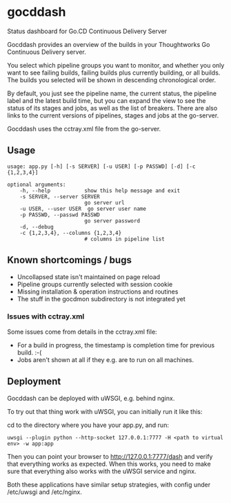 # gocddash
Status dashboard for Go.CD Continuous Delivery Server

Gocddash provides an overview of the builds in your
Thoughtworks Go Continuous Delivery server.

You select which pipeline groups you want to monitor,
and whether you only want to see failing builds,
failing builds plus currently building, or all builds.
The builds you selected will be shown in descending
chronological order.

By default, you just see the pipeline name, the current
status, the pipeline label and the latest build time, 
but you can expand the view to see the status of its
stages and jobs, as well as the list of breakers.
There are also links to the current versions of pipelines,
stages and jobs at the go-server.

Gocddash uses the cctray.xml file from the go-server.

## Usage

    usage: app.py [-h] [-s SERVER] [-u USER] [-p PASSWD] [-d] [-c {1,2,3,4}]

    optional arguments:
        -h, --help           show this help message and exit
        -s SERVER, --server SERVER
                             go server url
        -u USER, --user USER  go server user name
        -p PASSWD, --passwd PASSWD
                             go server password
        -d, --debug
        -c {1,2,3,4}, --columns {1,2,3,4}
                             # columns in pipeline list

## Known shortcomings / bugs

- Uncollapsed state isn't maintained on page reload
- Pipeline groups currently selected with session cookie
- Missing installation & operation instructions and routines
- The stuff in the gocdmon subdirectory is not integrated yet

### Issues with cctray.xml

Some issues come from details in the cctray.xml file:

- For a build in progress, the timestamp is completion time for previous build. :-(
- Jobs aren't shown at all if they e.g. are to run on all machines.

## Deployment

Gocddash can be deployed with uWSGI, e.g. behind nginx.

To try out that thing work with uWSGI, you can initially run it like this:

cd to the directory where you have your app.py, and run:

    uwsgi --plugin python --http-socket 127.0.0.1:7777 -H <path to virtual env> -w app:app

Then you can point your browser to http://127.0.0.1:7777/dash and verify that
everything works as expected. When this works, you need to make sure that
everything also works with the uWSGI service and nginx.

Both these applications have similar setup strategies, with config under
/etc/uwsgi and /etc/nginx.
